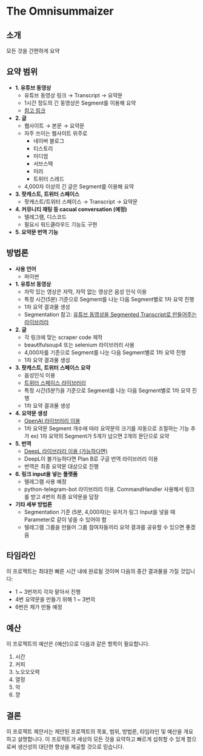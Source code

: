 # The Omnisummaizer

## 소개

모든 것을 간편하게 요약

## 요약 범위
- **1. 유튜브 동영상**
    - 유튜브 동영상 링크 → Transcript → 요약문
    - 1시간 정도의 긴 동영상은 Segment를 이용해 요약
    - [참고 링크](https://www.reddit.com/r/ChatGPT/comments/10m3bwd/a_very_cool_and_useful_script_i_wrote_with_the/)
- **2. 글**
    - 웹사이트 → 본문 → 요약문
    - 자주 쓰이는 웹사이트 위주로
        - 네이버 블로그
        - 티스토리
        - 미디엄
        - 서브스택
        - 미러
        - 트위터 스레드
    - 4,000자 이상의 긴 글은 Segment를 이용해 요약
- **3. 팟캐스트, 트위터 스페이스**
    - 팟캐스트/트위터 스페이스 → Transcript → 요약문
- **4. 커뮤니티 채팅 등 cacual conversation (예정)**
    - 텔레그램, 디스코드
    - 필요시 워드클라우드 기능도 구현
- **5. 요약문 번역 기능**

## 방법론

- **사용 언어**
    - 파이썬
- **1. 유튜브 동영상**
    - 자막 있는 영상은 자막, 자막 없는 영상은 음성 인식 이용
    - 특정 시간(5분) 기준으로 Segment를 나눈 다음 Segment별로 1차 요약 진행
    - 1차 요약 결과물 생성
    - Segmentation 참고: [유튜브 동영상을 Segmented Transcript로 만들어주는 라이브러라](https://pypi.org/project/youtube-transcript-api/)
- **2. 글**
    - 각 링크에 맞는 scraper code 제작
    - beautlfulsoup4 또는 selenium 라이브러리 사용
    - 4,000자를 기준으로 Segment를 나눈 다음 Segment별로 1차 요약 진행
    - 1차 요약 결과물 생성
- **3. 팟캐스트, 트위터 스페이스 요약**
    - 음성인식 이용
    - [트위터 스페이스 라이브러리](https://github.com/adwisatya/TwitterSpaces2Text)
    - 특정 시간(5분?)을 기준으로 Segment를 나눈 다음 Segment별로 1차 요약 진행
    - 1차 요약 결과물 생성
- **4. 요약문 생성**
    - [OpenAI 라이브러리 이용](https://pypi.org/project/openai/)
    - 1차 요약문 Segment 개수에 따라 요약문의 크기를 자동으로 조절하는 기능 추가 ex) 1차 요약의 Segment가 5개가 넘으면 2개의 문단으로 요약
- **5. 번역**
    - [DeepL 라이브러리 이용 (가능하다면)](https://pypi.org/project/deepl/)
    - DeepL이 불가능하다면 Plan B로 구글 번역 라이브러리 이용
    - 번역은 최종 요약문 대상으로 진행
- **6. 링크 input을 넣는 플랫폼**
    - 텔레그램 사용 예정
    - python-telegram-bot 라이브러리 이용. CommandHandler 사용해서 링크를 받고 4번의 최종 요약문을 답장
- **기타 세부 방법론**
    - Segmentation 기준 (5분, 4,000자)는 유저가 링그 Input을 넣을 때 Parameter로 같이 넣을 수 있어야 함
    - 텔레그램 그룹을 만들어 그룹 참여자들끼리 요약 결과를 공유할 수 있으면 좋겠음

## 타임라인

이 프로젝트는 최대한 빠른 시간 내에 완료될 것이며 다음의 중간 결과물을 가질 것입니다:

- 1 ~ 3번까지 각자 맡아서 진행
- 4번 요약문을 만들기 위해 1 ~ 3번의 
- 6번은 제가 만들 예정

## 예산

이 프로젝트의 예산은 {예산}으로 다음과 같은 항목이 필요합니다.

1. 시간
2. 커피
3. 노오오오력
4. 열정
5. 악
6. 깡

## 결론

이 프로젝트 제안서는 제안된 프로젝트의 목표, 범위, 방법론, 타임라인 및 예산을 개요하고 설명합니다. 이 프로젝트가 세상의 모든 것을 요약하고 빠르게 섭취할 수 있게 함으로써 생산성의 대단햔 향상을 제공할 것으로 믿습니다.